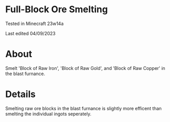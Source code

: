 # Full-Block Ore Smelting

Tested in Minecraft 23w14a

Last edited 04/09/2023

# About

Smelt 'Block of Raw Iron', 'Block of Raw Gold', and 'Block of Raw Copper' in the blast furnance.

# Details

Smelting raw ore blocks in the blast furnance is slightly more efficent than smelting the individual ingots seperately.